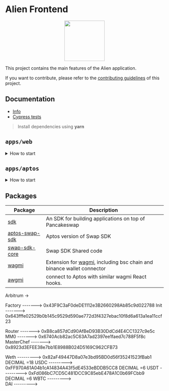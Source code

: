 # Alien Frontend

<p align="center">
  <a href="https://pancakeswap.finance">
      <img src="https://pancakeswap.finance/logo.png" height="128">
  </a>
</p>

This project contains the main features of the Alien application.

If you want to contribute, please refer to the [contributing guidelines](./CONTRIBUTING.md) of this project.

## Documentation

- [Info](doc/Info.md)
- [Cypress tests](doc/Cypress.md)

> Install dependencies using **yarn**

## `apps/web`

<details>
<summary>
How to start
</summary>

```sh
yarn
```

start the development server

```sh
yarn dev
```

build with production mode

```sh
yarn build

# start the application after build
yarn start
```

</details>

## `apps/aptos`

<details>
<summary>
How to start
</summary>

```sh
yarn dev:aptos
```

```sh
yarn turbo run build --filter=aptos-web
```

</details>

## Packages

| Package                                    | Description                                                                                                 |
| ------------------------------------------ | ----------------------------------------------------------------------------------------------------------- |
| [sdk](/packages/swap-sdk)                  | An SDK for building applications on top of Pancakeswap                                                      |
| [aptos-swap-sdk](/packages/aptos-swap-sdk) | Aptos version of Swap SDK                                                                                   |
| [swap-sdk-core](/packages/swap-sdk-core)   | Swap SDK Shared code                                                                                        |
| [wagmi](/packages/wagmi)                   | Extension for [wagmi](https://github.com/wagmi-dev/wagmi), including bsc chain and binance wallet connector |
| [awgmi](/packages/awgmi)                   | connect to Aptos with similar wagmi React hooks.                                                            |




  

Arbitrum -> 


Factory    ------->   0x43F9C3aF0deDE1112e3B2660298Ab85c9d022788
Init       ------->   0x643fffe02529b0b145c9529d590ae772d3f4327ebac10f8d6a613a1ea11ccf23

Router     ------->   0xB8ca857dCd90AfBeD93B30DdCd4E4CC1327c9e5c
MM0        ------->   0x6740Acb82ac5C63A7ad2397ee1faed7c788F5f8c
MasterChef ------->   0x8923d3EFEE38e7bb1E8988B024D5169C962CFB73


Weth 	 --------->   0x82aF49447D8a07e3bd95BD0d56f35241523fBab1	       DECIMAL =18 
USDC   --------->   0xFF970A61A04b1cA14834A43f5dE4533eBDDB5CC8         DECIMAL =6
USDT   --------->   0xFd086bC7CD5C481DCC9C85ebE478A1C0b69FCbb9         DECIMAL =6 
WBTC   --------->   
DAI    --------->   